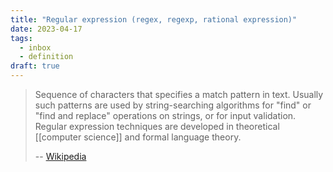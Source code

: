 ```yaml
---
title: "Regular expression (regex, regexp, rational expression)"
date: 2023-04-17
tags:
  - inbox
  - definition
draft: true
---
```

> Sequence of characters that specifies a match pattern in text. Usually such
> patterns are used by string-searching algorithms for "find" or "find and
> replace" operations on strings, or for input validation. Regular expression
> techniques are developed in theoretical [[computer science]] and
> formal language theory.
>
> -- [Wikipedia](https://en.wikipedia.org/wiki/Regular_expression)
